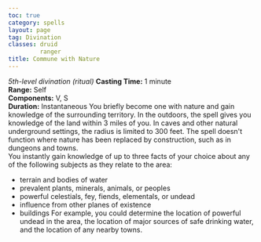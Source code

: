 ```yaml
---
toc: true
category: spells
layout: page
tag: Divination
classes: druid
         ranger
title: Commune with Nature 
---
```

_5th-level divination (ritual)_ 
**Casting Time:** 1 minute    
**Range:** Self    
**Components:** V, S    
**Duration:** Instantaneous 
You briefly become one with nature and gain knowledge of the surrounding territory. In the outdoors, the spell gives you knowledge of the land within 3 miles of you. In caves and other natural underground settings, the radius is limited to 300 feet. The spell doesn't function where nature has been replaced by construction, such as in dungeons and towns.    
You instantly gain knowledge of up to three facts of your choice about any of the following subjects as they relate to the area:
* terrain and bodies of water
* prevalent plants, minerals, animals, or peoples
* powerful celestials, fey, fiends, elementals, or undead
* influence from other planes of existence
* buildings 
For example, you could determine the location of powerful undead in the area, the location of major sources of safe drinking water, and the location of any nearby towns.